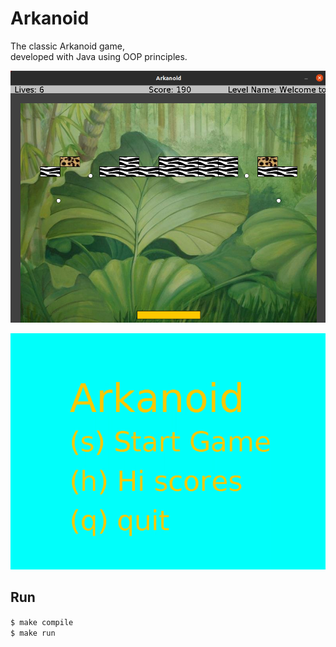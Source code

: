 # Arkanoid

The classic Arkanoid game,  
developed with Java using OOP principles.

![alt text](./assets/screenshot.png 'Screenshot')

![alt text](./assets/gameplay.gif 'Gameplay')

## Run

`$ make compile`  
`$ make run`
